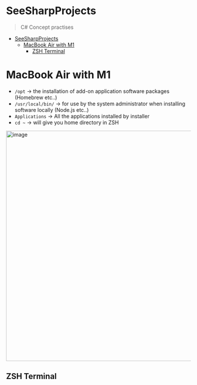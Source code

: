 # SeeSharpProjects
> C# Concept practises 

- [SeeSharpProjects](#SeeSharpProjects)
  - [MacBook Air with M1](#macbook-air-with-m1)
    - [ZSH Terminal](#zsh-terminal)

# MacBook Air with M1 #
* `/opt` -> the installation of add-on application software packages (Homebrew etc..)
* `/usr/local/bin/` -> for use by the system administrator when installing software locally (Node.js etc..)
* `Applications` -> All the applications installed by installer
* `cd ~` -> will give you home directory in ZSH
<img width="626" alt="image" src="https://user-images.githubusercontent.com/67994954/186946378-ff92d889-b891-4b18-9141-5e36dc102f51.png">

  ## ZSH Terminal ##


    
